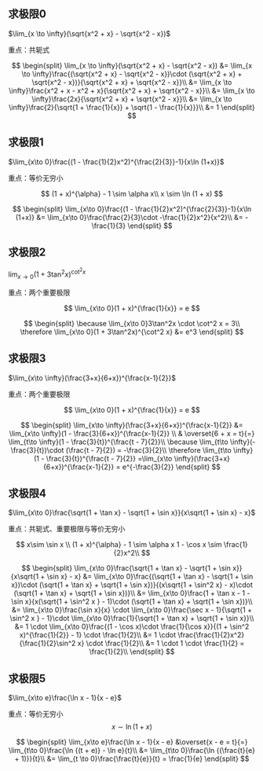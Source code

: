 ## 求极限0

<!-- notecardId: 1761300487602 -->


$\lim_{x \to \infty}(\sqrt{x^2 + x} - \sqrt{x^2 - x})$



重点：共轭式

$$
\begin{split}
    \lim_{x \to \infty}(\sqrt{x^2 + x} - \sqrt{x^2 - x}) &= \lim_{x \to \infty}\frac{(\sqrt{x^2 + x} - \sqrt{x^2 - x})\cdot (\sqrt{x^2 + x} + \sqrt{x^2 - x})}{\sqrt{x^2 + x} + \sqrt{x^2 - x}}\\
    &=  \lim_{x \to \infty}\frac{x^2 + x - x^2 + x}{\sqrt{x^2 + x} + \sqrt{x^2 - x}}\\
    &=  \lim_{x \to \infty}\frac{2x}{\sqrt{x^2 + x} + \sqrt{x^2 - x}}\\
    &=  \lim_{x \to \infty}\frac{2}{\sqrt{1 + \frac{1}{x}} + \sqrt{1 - \frac{1}{x}}}\\
    &= 1
\end{split}
$$


## 求极限1

<!-- notecardId: 1761300583645 -->


$\lim_{x\to 0}\frac{(1 - \frac{1}{2}x^2)^{\frac{2}{3}}-1}{x\ln (1+x)}$



重点：等价无穷小

$$
    (1 + x)^{\alpha} - 1 \sim \alpha x\\
    x \sim \ln (1 + x)
$$

$$
   \begin{split}
    \lim_{x\to 0}\frac{(1 - \frac{1}{2}x^2)^{\frac{2}{3}}-1}{x\ln (1+x)} &= \lim_{x\to 0}\frac{\frac{2}{3}\cdot -\frac{1}{2}x^2}{x^2}\\
    &= -\frac{1}{3}
   \end{split} 
$$


## 求极限2

<!-- notecardId: 1761300742791 -->


$\lim_{x\to 0}(1 + 3\tan^2x)^{\cot^2 x}$



重点：两个重要极限

$$
   \lim_{x\to 0}(1 + x)^{\frac{1}{x}} = e
$$

$$
    \begin{split}
        \because \lim_{x\to 0}3\tan^2x \cdot \cot^2 x = 3\\
        \therefore \lim_{x\to 0}(1 + 3\tan^2x)^{\cot^2 x} &= e^3 
    \end{split}
$$

## 求极限3

<!-- notecardId: 1761300765808 -->


$\lim_{x\to \infty}(\frac{3+x}{6+x})^{\frac{x-1}{2}}$



重点：两个重要极限

$$
   \lim_{x\to 0}(1 + x)^{\frac{1}{x}} = e
$$

$$
    \begin{split}
        \lim_{x\to \infty}(\frac{3+x}{6+x})^{\frac{x-1}{2}} &= \lim_{x\to \infty}(1 - \frac{3}{6+x})^{\frac{x-1}{2}} \\
        & \overset{6 + x = t}{=} \lim_{t\to \infty}(1 - \frac{3}{t})^{\frac{t - 7}{2}}\\
        \because \lim_{t\to \infty}(-\frac{3}{t})\cdot (\frac{t - 7}{2}) = -\frac{3}{2}\\
        \therefore \lim_{t\to \infty}(1 - \frac{3}{t})^{\frac{t - 7}{2}} =\lim_{x\to \infty}(\frac{3+x}{6+x})^{\frac{x-1}{2}} = e^{-\frac{3}{2}} 
    \end{split}
$$


## 求极限4

<!-- notecardId: 1761300765821 -->


$\lim_{x\to 0}\frac{\sqrt{1 + \tan x} - \sqrt{1 + \sin x}}{x\sqrt{1 + \sin x} - x}$



重点：共轭式、重要极限与等价无穷小

$$
    x\sim \sin x \\
    (1 + x)^{\alpha} - 1 \sim \alpha x
    1 - \cos x \sim \frac{1}{2}x^2\\
$$

$$
    \begin{split}
        \lim_{x\to 0}\frac{\sqrt{1 + \tan x} - \sqrt{1 + \sin x}}{x\sqrt{1 + \sin x} - x} &= \lim_{x\to 0}\frac{(\sqrt{1 + \tan x} - \sqrt{1 + \sin x})\cdot (\sqrt{1 + \tan x} + \sqrt{1 + \sin x})}{(x\sqrt{1 + \sin^2 x} - x)\cdot (\sqrt{1 + \tan x} + \sqrt{1 + \sin x})}\\
        &= \lim_{x\to 0}\frac{1 + \tan x - 1 - \sin x}{x(\sqrt{1 + \sin^2 x } - 1)\cdot (\sqrt{1 + \tan x} + \sqrt{1 + \sin x})}\\
        &= \lim_{x\to 0}\frac{\sin x}{x} \cdot \lim_{x\to 0}\frac{\sec x - 1}{\sqrt{1 + \sin^2 x } - 1}\cdot \lim_{x\to 0}\frac{1}{\sqrt{1 + \tan x} + \sqrt{1 + \sin x}}\\
        &= 1 \cdot \lim_{x\to 0}\frac{(1 - \cos x)\cdot \frac{1}{\cos x}}{(1 + \sin^2 x)^{\frac{1}{2}} - 1} \cdot \frac{1}{2}\\
        &= 1 \cdot \frac{\frac{1}{2}x^2}{\frac{1}{2}\sin^2 x} \cdot \frac{1}{2}\\
        &= 1 \cdot 1 \cdot \frac{1}{2} = \frac{1}{2}\\
    \end{split}
$$

## 求极限5

<!-- notecardId: 1761300765827 -->


$\lim_{x\to e}\frac{\ln x - 1}{x - e}$



重点：等价无穷小
$$
    x \sim \ln (1 + x)
$$

$$
    \begin{split}
        \lim_{x\to e}\frac{\ln x - 1}{x - e} &\overset{x - e = t}{=} \lim_{t\to 0}\frac{\ln {(t + e)} - \ln e}{t}\\
        &= \lim_{t\to 0}\frac{\ln {(\frac{t}{e} + 1)}}{t}\\
        &= \lim_{t \to 0}\frac{\frac{t}{e}}{t} = \frac{1}{e}
    \end{split}
$$